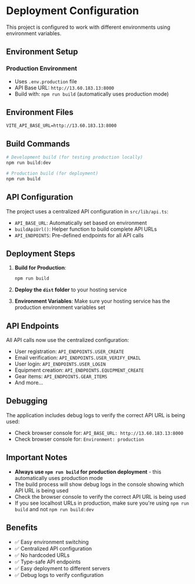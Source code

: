 # Deployment Configuration

This project is configured to work with different environments using environment variables.

## Environment Setup

### Production Environment
- Uses `.env.production` file
- API Base URL: `http://13.60.183.13:8000`
- Build with: `npm run build` (automatically uses production mode)

## Environment Files

```
VITE_API_BASE_URL=http://13.60.183.13:8000
```

## Build Commands

```bash
# Development build (for testing production locally)
npm run build:dev

# Production build (for deployment)
npm run build
```

## API Configuration

The project uses a centralized API configuration in `src/lib/api.ts`:

- `API_BASE_URL`: Automatically set based on environment
- `buildApiUrl()`: Helper function to build complete API URLs
- `API_ENDPOINTS`: Pre-defined endpoints for all API calls

## Deployment Steps

1. **Build for Production**:
   ```bash
   npm run build
   ```

2. **Deploy the `dist` folder** to your hosting service

3. **Environment Variables**: Make sure your hosting service has the production environment variables set

## API Endpoints

All API calls now use the centralized configuration:

- User registration: `API_ENDPOINTS.USER_CREATE`
- Email verification: `API_ENDPOINTS.USER_VERIFY_EMAIL`
- User login: `API_ENDPOINTS.USER_LOGIN`
- Equipment creation: `API_ENDPOINTS.EQUIPMENT_CREATE`
- Gear items: `API_ENDPOINTS.GEAR_ITEMS`
- And more...

## Debugging

The application includes debug logs to verify the correct API URL is being used:

- Check browser console for: `API_BASE_URL: http://13.60.183.13:8000`
- Check browser console for: `Environment: production`

## Important Notes

- **Always use `npm run build` for production deployment** - this automatically uses production mode
- The build process will show debug logs in the console showing which API URL is being used
- Check the browser console to verify the correct API URL is being used
- If you see localhost URLs in production, make sure you're using `npm run build` and not `npm run build:dev`

## Benefits

- ✅ Easy environment switching
- ✅ Centralized API configuration
- ✅ No hardcoded URLs
- ✅ Type-safe API endpoints
- ✅ Easy deployment to different servers
- ✅ Debug logs to verify configuration 